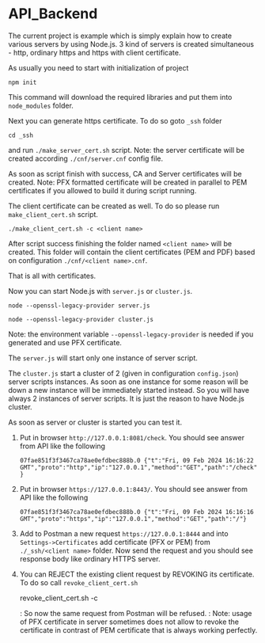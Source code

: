 # API_Backend

The current project is example which is simply explain how to create various servers by using Node.js.
3 kind of servers is created simultaneous - http, ordinary https and https with client certificate.

As usually you need to start with initialization of project

    npm init

This command will download the required libraries and put them into `node_modules` folder.

Next you can generate https certificate. To do so goto `_ssh` folder

    cd _ssh

and run `./make_server_cert.sh` script.
Note: the server certificate will be created according `./cnf/server.cnf` config file.

As soon as script finish with success, CA and Server certificates will be created.
Note: PFX formatted certificate will be created in parallel to PEM certificates if you allowed to build it during script running.

The client certificate can be created as well. To do so please run `make_client_cert.sh` script.

    ./make_client_cert.sh -c <client name>

After script success finishing the folder named `<client name>` will be created. 
This folder will contain the client certificates (PEM and PDF) based on configuration `./cnf/<client name>.cnf`.

That is all with certificates.

Now you can start Node.js with `server.js` or `cluster.js`.

    node --openssl-legacy-provider server.js

    node --openssl-legacy-provider cluster.js

Note: the environment variable `--openssl-legacy-provider` is needed if you generated and use PFX certificate.

The `server.js` will start only one instance of server script.

The `cluster.js` start a cluster of 2 (given in configuration `config.json`) server scripts instances.
As soon as one instance for some reason will be down a new instance will be immediately started instead.
So you will have always 2 instances of server scripts. It is just the reason to have Node.js cluster.

As soon as server or cluster is started you can test it.

1. Put in browser `http://127.0.0.1:8081/check`. You should see answer from API like the following

   `07fae851f3f3467ca78ae0efdbec888b.0 {"t":"Fri, 09 Feb 2024 16:16:22 GMT","proto":"http","ip":"127.0.0.1","method":"GET","path":"/check"}`

2.  Put in browser `https://127.0.0.1:8443/`. You should see answer from API like the following 

    `07fae851f3f3467ca78ae0efdbec888b.0 {"t":"Fri, 09 Feb 2024 16:16:16 GMT","proto":"https","ip":"127.0.0.1","method":"GET","path":"/"}`

3. Add to Postman a new request `https://127.0.0.1:8444` 
and into `Settings->Certificates` add certificate (PFX or PEM) from `./_ssh/<client name>` folder.
Now send the request and you should see response body like ordinary HTTPS server.

4. You can REJECT the existing client request by REVOKING its certificate. To do so call `revoke_client_cert.sh` 

   revoke_client_cert.sh -c <client name>

   : So now the same request from Postman will be refused.
   : Note: usage of PFX certificate in server sometimes does not allow to revoke the certificate in contrast of PEM certificate that is always working perfectly. 